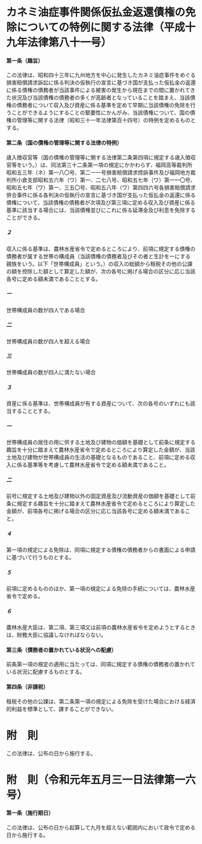 # カネミ油症事件関係仮払金返還債権の免除についての特例に関する法律（平成十九年法律第八十一号）
#### 第一条（趣旨）
この法律は、昭和四十三年に九州地方を中心に発生したカネミ油症事件をめぐる損害賠償請求訴訟に係る判決の仮執行の宣言に基づき国が支払った仮払金の返還に係る債権の債務者が当該事件による被害の発生から現在までの間に置かれてきた状況及び当該債権の債務者の多くが高齢者となっていることを踏まえ、当該債権の債務者について収入及び資産に係る基準を定めて早期に当該債権の免除を行うことができるようにすることの緊要性にかんがみ、当該債権について、国の債権の管理等に関する法律（昭和三十一年法律第百十四号）の特例を定めるものとする。
#### 第二条（国の債権の管理等に関する法律の特例）
歳入徴収官等（国の債権の管理等に関する法律第二条第四項に規定する歳入徴収官等をいう。）は、同法第三十二条第一項の規定にかかわらず、福岡高等裁判所昭和五三年（ネ）第一八〇号、第二一一号損害賠償請求控訴事件及び福岡地方裁判所小倉支部昭和五六年（ワ）第一、二七八号、昭和五七年（ワ）第一一〇号、昭和五七年（ワ）第一、三五〇号、昭和五八年（ワ）第四四六号各損害賠償請求併合事件に係る各判決の仮執行の宣言に基づき国が支払った仮払金の返還に係る債権について、当該債権の債務者が次項及び第三項に定める収入及び資産に係る基準に該当する場合には、当該債権並びにこれに係る延滞金及び利息を免除することができる。
##### ２
収入に係る基準は、農林水産省令で定めるところにより、前項に規定する債権の債務者が属する世帯の構成員（当該債権の債務者及びその者と生計を一にする親族をいう。以下「世帯構成員」という。）の収入の総額から租税その他の公課の額を控除した額として算定した額が、次の各号に掲げる場合の区分に応じ当該各号に定める額未満であることとする。
##### 一
世帯構成員の数が四人である場合
##### 二
世帯構成員の数が四人を超える場合
##### 三
世帯構成員の数が四人に満たない場合
##### ３
資産に係る基準は、世帯構成員が有する資産について、次の各号のいずれにも該当することとする。
##### 一
世帯構成員の居住の用に供する土地及び建物の価額を基礎として前条に規定する趣旨を十分に踏まえて農林水産省令で定めるところにより算定した金額が、当該土地及び建物が世帯構成員の生活の基礎となるものであること、前項に定める収入に係る基準等を考慮して農林水産省令で定める額未満であること。
##### 二
前号に規定する土地及び建物以外の固定資産及び流動資産の価額を基礎として前条に規定する趣旨を十分に踏まえて農林水産省令で定めるところにより算定した金額が、前項各号に掲げる場合の区分に応じ当該各号に定める額未満であること。
##### ４
第一項の規定による免除は、同項に規定する債権の債務者からの書面による申請に基づいて行うものとする。
##### ５
前項に定めるもののほか、第一項の規定による免除の手続については、農林水産省令で定める。
##### ６
農林水産大臣は、第二項、第三項又は前項の農林水産省令を定めようとするときは、財務大臣に協議しなければならない。
#### 第三条（債務者の置かれている状況への配慮）
前条第一項の規定の適用に当たっては、同項に規定する債権の債務者の置かれている状況に配慮するものとする。
#### 第四条（非課税）
租税その他の公課は、第二条第一項の規定による免除を受けた場合における経済的利益を標準として、課することができない。
# 附　則
この法律は、公布の日から施行する。
# 附　則（令和元年五月三一日法律第一六号）
#### 第一条（施行期日）
この法律は、公布の日から起算して九月を超えない範囲内において政令で定める日から施行する。
